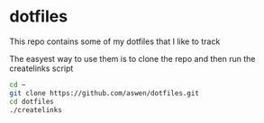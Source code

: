 dotfiles
========

This repo contains some of my dotfiles that I like to track

The easyest way to use them is to clone the repo and then run the createlinks script

```bash
cd ~
git clone https://github.com/aswen/dotfiles.git
cd dotfiles
./createlinks
```
